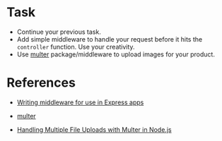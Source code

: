 # Task

- Continue your previous task.
- Add simple middleware to handle your request before it hits the `controller` function. Use your creativity.
- Use [multer](https://www.npmjs.com/package/multer) package/middleware to upload images for your product.

# References

- [Writing middleware for use in Express apps](https://expressjs.com/en/guide/writing-middleware.html)

- [multer](https://www.npmjs.com/package/multer)

- [Handling Multiple File Uploads with Multer in Node.js](https://dvmhn07.medium.com/handling-multiple-file-uploads-with-multer-in-node-js-c1901a51f8b8)

